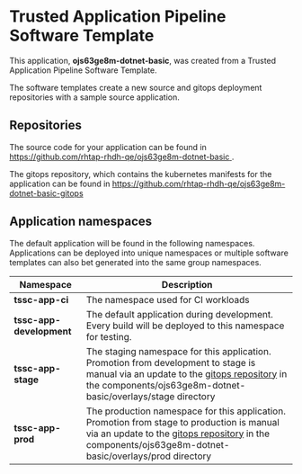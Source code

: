 # Trusted Application Pipeline Software Template

This application, **ojs63ge8m-dotnet-basic**, was created from a Trusted Application Pipeline Software Template.

The software templates create a new source and gitops deployment repositories with a sample source application. 

## Repositories

The source code for your application can be found in [https://github.com/rhtap-rhdh-qe/ojs63ge8m-dotnet-basic ](https://github.com/rhtap-rhdh-qe/ojs63ge8m-dotnet-basic ).
 
The gitops repository, which contains the kubernetes manifests for the application can be found in 
[https://github.com/rhtap-rhdh-qe/ojs63ge8m-dotnet-basic-gitops ](https://github.com/rhtap-rhdh-qe/ojs63ge8m-dotnet-basic-gitops ) 

## Application namespaces 

The default application will be found in the following namespaces. Applications can be deployed into unique namespaces or multiple software templates can also bet generated into the same group namespaces.  

|  Namespace   |  Description   |  
| -------- | -------- |
| **tssc-app-ci** | The namespace used for CI workloads |
| **tssc-app-development** | The default application during development. Every build will be deployed to this namespace for testing. |
| **tssc-app-stage** | The staging namespace for this application. Promotion from development to stage is manual via an update to the [gitops repository](https://github.com/rhtap-rhdh-qe/ojs63ge8m-dotnet-basic-gitops ) in the components/ojs63ge8m-dotnet-basic/overlays/stage directory |
| **tssc-app-prod** | The production namespace for this application. Promotion from stage to production is manual via an update to the [gitops repository](https://github.com/rhtap-rhdh-qe/ojs63ge8m-dotnet-basic-gitops ) in the components/ojs63ge8m-dotnet-basic/overlays/prod directory |